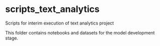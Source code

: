 # scripts_text_analytics
Scripts for interim execution of text analytics project

This folder contains notebooks and datasets for the model development stage.
